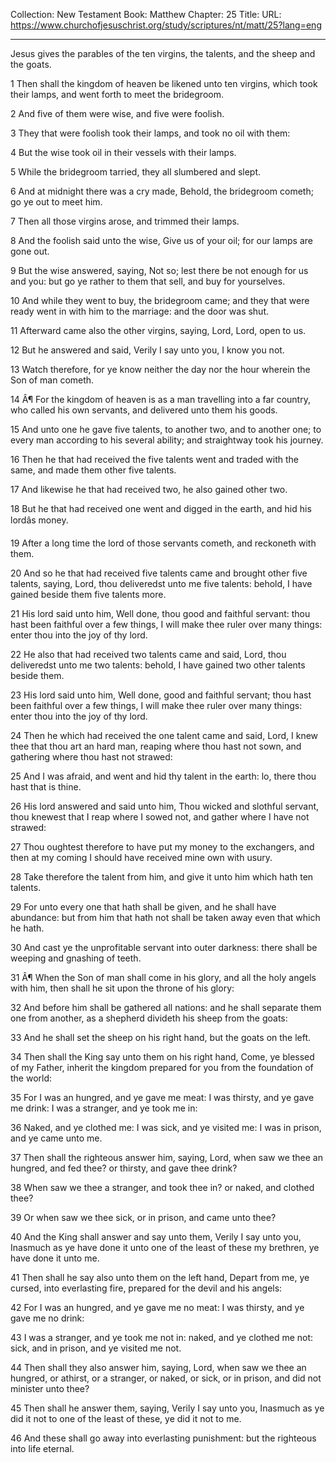 Collection: New Testament
Book: Matthew
Chapter: 25
Title: 
URL: https://www.churchofjesuschrist.org/study/scriptures/nt/matt/25?lang=eng

---

Jesus gives the parables of the ten virgins, the talents, and the sheep and the goats.

1 Then shall the kingdom of heaven be likened unto ten virgins, which took their lamps, and went forth to meet the bridegroom.

2 And five of them were wise, and five were foolish.

3 They that were foolish took their lamps, and took no oil with them:

4 But the wise took oil in their vessels with their lamps.

5 While the bridegroom tarried, they all slumbered and slept.

6 And at midnight there was a cry made, Behold, the bridegroom cometh; go ye out to meet him.

7 Then all those virgins arose, and trimmed their lamps.

8 And the foolish said unto the wise, Give us of your oil; for our lamps are gone out.

9 But the wise answered, saying, Not so; lest there be not enough for us and you: but go ye rather to them that sell, and buy for yourselves.

10 And while they went to buy, the bridegroom came; and they that were ready went in with him to the marriage: and the door was shut.

11 Afterward came also the other virgins, saying, Lord, Lord, open to us.

12 But he answered and said, Verily I say unto you, I know you not.

13 Watch therefore, for ye know neither the day nor the hour wherein the Son of man cometh.

14 Â¶ For the kingdom of heaven is as a man travelling into a far country, who called his own servants, and delivered unto them his goods.

15 And unto one he gave five talents, to another two, and to another one; to every man according to his several ability; and straightway took his journey.

16 Then he that had received the five talents went and traded with the same, and made them other five talents.

17 And likewise he that had received two, he also gained other two.

18 But he that had received one went and digged in the earth, and hid his lordâs money.

19 After a long time the lord of those servants cometh, and reckoneth with them.

20 And so he that had received five talents came and brought other five talents, saying, Lord, thou deliveredst unto me five talents: behold, I have gained beside them five talents more.

21 His lord said unto him, Well done, thou good and faithful servant: thou hast been faithful over a few things, I will make thee ruler over many things: enter thou into the joy of thy lord.

22 He also that had received two talents came and said, Lord, thou deliveredst unto me two talents: behold, I have gained two other talents beside them.

23 His lord said unto him, Well done, good and faithful servant; thou hast been faithful over a few things, I will make thee ruler over many things: enter thou into the joy of thy lord.

24 Then he which had received the one talent came and said, Lord, I knew thee that thou art an hard man, reaping where thou hast not sown, and gathering where thou hast not strawed:

25 And I was afraid, and went and hid thy talent in the earth: lo, there thou hast that is thine.

26 His lord answered and said unto him, Thou wicked and slothful servant, thou knewest that I reap where I sowed not, and gather where I have not strawed:

27 Thou oughtest therefore to have put my money to the exchangers, and then at my coming I should have received mine own with usury.

28 Take therefore the talent from him, and give it unto him which hath ten talents.

29 For unto every one that hath shall be given, and he shall have abundance: but from him that hath not shall be taken away even that which he hath.

30 And cast ye the unprofitable servant into outer darkness: there shall be weeping and gnashing of teeth.

31 Â¶ When the Son of man shall come in his glory, and all the holy angels with him, then shall he sit upon the throne of his glory:

32 And before him shall be gathered all nations: and he shall separate them one from another, as a shepherd divideth his sheep from the goats:

33 And he shall set the sheep on his right hand, but the goats on the left.

34 Then shall the King say unto them on his right hand, Come, ye blessed of my Father, inherit the kingdom prepared for you from the foundation of the world:

35 For I was an hungred, and ye gave me meat: I was thirsty, and ye gave me drink: I was a stranger, and ye took me in:

36 Naked, and ye clothed me: I was sick, and ye visited me: I was in prison, and ye came unto me.

37 Then shall the righteous answer him, saying, Lord, when saw we thee an hungred, and fed thee? or thirsty, and gave thee drink?

38 When saw we thee a stranger, and took thee in? or naked, and clothed thee?

39 Or when saw we thee sick, or in prison, and came unto thee?

40 And the King shall answer and say unto them, Verily I say unto you, Inasmuch as ye have done it unto one of the least of these my brethren, ye have done it unto me.

41 Then shall he say also unto them on the left hand, Depart from me, ye cursed, into everlasting fire, prepared for the devil and his angels:

42 For I was an hungred, and ye gave me no meat: I was thirsty, and ye gave me no drink:

43 I was a stranger, and ye took me not in: naked, and ye clothed me not: sick, and in prison, and ye visited me not.

44 Then shall they also answer him, saying, Lord, when saw we thee an hungred, or athirst, or a stranger, or naked, or sick, or in prison, and did not minister unto thee?

45 Then shall he answer them, saying, Verily I say unto you, Inasmuch as ye did it not to one of the least of these, ye did it not to me.

46 And these shall go away into everlasting punishment: but the righteous into life eternal.
